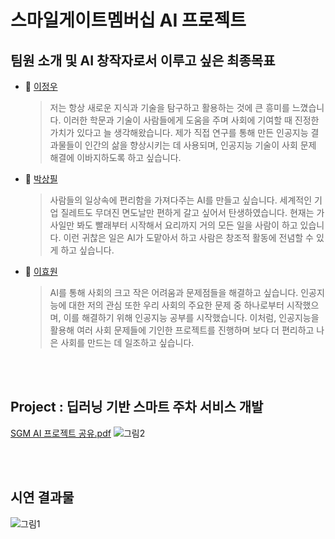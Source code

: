 # 스마일게이트멤버십 AI 프로젝트

##  팀원 소개 및 AI 창작자로서 이루고 싶은 최종목표 

- 🤗 [이정우](https://github.com/JeongwooLee1124)
  > 저는 항상 새로운 지식과 기술을 탐구하고 활용하는 것에 큰 흥미를 느꼈습니다. 이러한 학문과 기술이 사람들에게 도움을 주며 사회에 기여할 때 진정한 가치가 있다고 늘 생각해왔습니다. 제가 직접 연구를 통해 만든 인공지능 결과물들이 인간의 삶을 향상시키는 데 사용되며, 인공지능 기술이 사회 문제 해결에 이바지하도록 하고 싶습니다.

- 🤗 [박상필](https://github.com/PARKSANGPILL) 
  > 사람들의 일상속에 편리함을 가져다주는 AI를 만들고 싶습니다. 세계적인 기업 질레트도 무뎌진 면도날만 편하게 갈고 싶어서 탄생하였습니다. 현재는 가사일만 봐도 빨래부터 시작해서 요리까지 거의 모든 일을 사람이 하고 있습니다. 이런 귀찮은 일은 AI가 도맡아서    하고 사람은 창조적 활동에 전념할 수 있게 하고 싶습니다.

- 🤗 [이효원](https://github.com/gydnjsdl426) 
  > AI를 통해 사회의 크고 작은 어려움과 문제점들을 해결하고 싶습니다. 인공지능에 대한 저의 관심 또한 우리 사회의 주요한 문제 중 하나로부터 시작했으며, 이를 해결하기 위해 인공지능 공부를 시작했습니다. 이처럼, 인공지능을 활용해 여러 사회 문제들에 기인한 프로젝트를 진행하며 보다 더 편리하고 나은 사회를 만드는 데 일조하고 싶습니다.


<br/><br>
##  Project : 딥러닝 기반 스마트 주차 서비스 개발
[SGM AI 프로젝트 공유.pdf](https://github.com/JeongwooLee1124/DCVP/files/13404995/DCVP.SGM.AI.pdf)
![그림2](https://github.com/JeongwooLee1124/DCVP/assets/68156494/16a7fc43-38bb-4986-83e3-f3738b08c535)



<br/><br>
##  시연 결과물 
![그림1](https://github.com/JeongwooLee1124/DCVP/assets/68156494/2cddb567-bf7d-45f8-a1e4-9cbbb87ac331)
